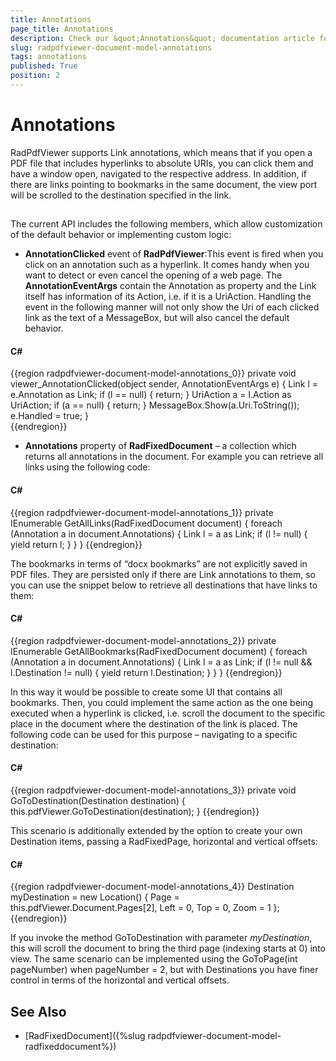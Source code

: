 ```yaml
---
title: Annotations
page_title: Annotations
description: Check our &quot;Annotations&quot; documentation article for the RadPdfViewer WPF control.
slug: radpdfviewer-document-model-annotations
tags: annotations
published: True
position: 2
---
```


# Annotations



RadPdfViewer supports Link annotations, which means that if you open a PDF file that includes hyperlinks to absolute URIs, you can click them and have a window open, navigated to the respective address. In addition, if there are links pointing to bookmarks in the same document, the view port will be scrolled to the destination specified in the link.

## 

The current API includes the following members, which allow customization of the default behavior or implementing custom logic:

* __AnnotationClicked__ event of __RadPdfViewer__:This event is fired when you click on an annotation such as a hyperlink.  It comes handy when you want to detect or even cancel the opening of a web page. The __AnnotationEventArgs__ contain the Annotation as property and the Link itself has information of its Action, i.e. if it is a UriAction. Handling the event in the following manner will not only show the Uri of each clicked link as the text of a MessageBox, but will also cancel the default behavior.

#### __C#__

{{region radpdfviewer-document-model-annotations_0}}
	private void viewer_AnnotationClicked(object sender, AnnotationEventArgs e)
	{
	    Link l = e.Annotation as Link;
	    if (l == null)
	    {
	        return;
	    }
	    UriAction a = l.Action as UriAction;
	    if (a == null)
	    {
	        return;
	    }
	    MessageBox.Show(a.Uri.ToString());
	    e.Handled = true;
	}       
{{endregion}}



* __Annotations__ property of __RadFixedDocument__ – a collection which returns all annotations in the document. For example you can retrieve all links using the following code:

#### __C#__

{{region radpdfviewer-document-model-annotations_1}}
	private IEnumerable<Link> GetAllLinks(RadFixedDocument document) 
	{ 
	    foreach (Annotation a in document.Annotations) 
	    { 
	        Link l = a as Link; 
	        if (l != null) 
	        { 
	            yield return l; 
	        } 
	    } 
	} 
{{endregion}}

The bookmarks in terms of “docx bookmarks” are not explicitly saved in PDF files. They are persisted only if there are Link annotations to them, so you can use the snippet below to retrieve all destinations that have links to them:

#### __C#__

{{region radpdfviewer-document-model-annotations_2}}
	private IEnumerable<Destination> GetAllBookmarks(RadFixedDocument document) 
	{ 
	    foreach (Annotation a in document.Annotations) 
	    { 
	        Link l = a as Link; 
	        if (l != null && l.Destination != null) 
	        { 
	            yield return l.Destination; 
	        } 
	    } 
	}
{{endregion}}

In this way it would be possible to create some UI that contains all bookmarks. Then, you could implement the same action as the one being executed when a hyperlink is clicked, i.e. scroll the document to the specific place in the document where the destination of the link is placed. The following code can be used for this purpose – navigating to a specific destination:

#### __C#__

{{region radpdfviewer-document-model-annotations_3}}
	private void GoToDestination(Destination destination) 
	{ 
	    this.pdfViewer.GoToDestination(destination); 
	}
{{endregion}}

This scenario is additionally extended by the option to create your own Destination items, passing a RadFixedPage, horizontal and vertical offsets:

#### __C#__

{{region radpdfviewer-document-model-annotations_4}}
	Destination myDestination = new Location() { Page = this.pdfViewer.Document.Pages[2], Left = 0, Top = 0, Zoom = 1 };
{{endregion}}

If you invoke the method GoToDestination with parameter *myDestination*, this will scroll the document to bring the third page (indexing starts at 0) into view. The same scenario can be implemented using the GoToPage(int pageNumber) when pageNumber = 2, but with Destinations you have finer control in terms of the horizontal and vertical offsets.
        	 

## See Also

 * [RadFixedDocument]({%slug radpdfviewer-document-model-radfixeddocument%})
